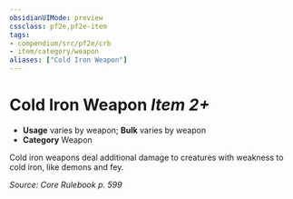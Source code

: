 ```yaml
---
obsidianUIMode: preview
cssclass: pf2e,pf2e-item
tags:
- compendium/src/pf2e/crb
- item/category/weapon
aliases: ["Cold Iron Weapon"]
---
```

# Cold Iron Weapon *Item 2+*  

- **Usage** varies by weapon; **Bulk** varies by weapon
- **Category** Weapon

Cold iron weapons deal additional damage to creatures with weakness to cold iron, like demons and fey.

*Source: Core Rulebook p. 599*